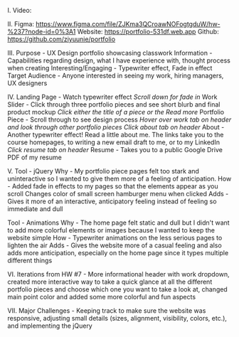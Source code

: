 I.
Video:

II.
Figma: https://www.figma.com/file/ZJKma3QCroawNOFogtgduW/hw-%237?node-id=0%3A1
Website: https://portfolio-531df.web.app
Github: https://github.com/ziyuunie/portfolio

III.
Purpose - UX Design portfolio showcasing classwork
Information - Capabilities regarding design, what I have experience with, thought process when creating
Interesting/Engaging - Typewriter effect, Fade in effect
Target Audience - Anyone interested in seeing my work, hiring managers, UX designers

IV.
Landing Page - Watch typewriter effect
*Scroll down for fade in*
Work Slider - Click through three portfolio pieces and see short blurb and final product mockup
*Click either the title of a piece or the Read more*
Portfolio Piece - Scroll through to see design process
*Hover over work tab on header and look through other portfolio pieces*
*Click about tab on header*
About - Another typewriter effect! Read a little about me. The links take you to the course homepages, to writing a new email draft to me, or to my LinkedIn
*Click resume tab on header*
Resume - Takes you to a public Google Drive PDF of my resume

V.
Tool - jQuery
Why - My portfolio piece pages felt too stark and uninteractive so I wanted to give them more of a feeling of anticipation.
How - Added fade in effects to my pages so that the elements appear as you scroll
Changes color of small screen hamburger menu when clicked
Adds - Gives it more of an interactive, anticipatory feeling instead of feeling so immediate and dull

Tool - Animations
Why - The home page felt static and dull but I didn't want to add more colorful elements or images because I wanted to keep the website simple
How - Typewriter animations on the less serious pages to lighten the air
Adds - Gives the website more of a casual feeling and also adds more anticipation, especially on the home page since it types multiple different things

VI.
Iterations from HW #7 - More informational header with work dropdown, created more interactive way to take a quick glance at all the different portfolio pieces and choose which one you want to take a look at, changed main point color and added some more colorful and fun aspects

VII.
Major Challenges - Keeping track to make sure the website was responsive, adjusting small details (sizes, alignment, visibility, colors, etc.), and implementing the jQuery